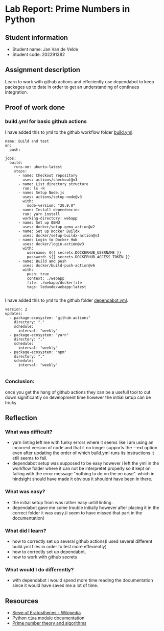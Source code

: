 # Lab Report: Prime Numbers in Python

## Student information

- Student name: Jan Van de Velde
- Student code: 202291382

## Assignment description

Learn to work with github actions and effeciently use dependabot to keep packages up to date in order to get an understanding of continues integration.

## Proof of work done

### build.yml for basic github actions

I have added this to yml to the github workflow folder [build.yml](./.github/workflows/build.yml).

```
name: Build and test
on:
  push:

jobs:
  build:
    runs-on: ubuntu-latest
    steps:
      - name: Checkout repository
        uses: actions/checkout@v3
      - name: List directory structure
        run: ls -R
      - name: Setup Node.js
        uses: actions/setup-node@v3
        with:
          node-version: "20.9.0"
      - name: Install dependencies
        run: yarn install
        working-directory: webapp
      - name: Set up QEMU
        uses: docker/setup-qemu-action@v2
      - name: Set up Docker Buildx
        uses: docker/setup-buildx-action@v3
      - name: Login to Docker Hub
        uses: docker/login-action@v3
        with:
          username: ${{ secrets.DOCKERHUB_USERNAME }}
          password: ${{ secrets.DOCKERHUB_ACCESS_TOKEN }}
      - name: Build and push
        uses: docker/build-push-action@v6
        with:
          push: true
          context: ./webapp
          file: ./webapp/dockerfile
          tags: leduude/webapp:latest


```

I have added this to yml to the github folder [dependabot.yml](./.github/dependabot.yml).

```
version: 2
updates:
  - package-ecosystem: "github-actions"
    directory: "."
    schedule:
      interval: "weekly"
  - package-ecosystem: "yarn"
    directory: "."
    schedule:
      interval: "weekly"
  - package-ecosystem: "npm"
    directory: "."
    schedule:
      interval: "weekly"


```

### Conclusion:

once you get the hang of github actions they can be a usefull tool to cut down significantly on development time however the initial setup can be tricky

## Reflection

### What was difficult?

- yarn linting left me with funky errors where it seems like i am using an incorrect version of node and that it no longer supports the --ext option even after updating the order of which build.yml runs its instructions it still seems to fail.
- dependabot setup was supposed to be easy however i left the yml in the workflow folder where it can not be interpretet properly so it kept on failing with the error message "nothing to do on the on case". which in hindsight should have made it obvious it shouldnt have been in there.

### What was easy?

- the initial setup from was rather easy untill linting.
- dependabot gave me some trouble initially however after placing it in the correct folder it was easy.(i seem to have missed that part in the documentation)

### What did I learn?

- how to correctly set up several github actions(i used several different build.yml files in order to test more effeciently)
- how to correctly set up dependabot.
- how to work with github secrets

### What would I do differently?

- with dependabot i would spend more time reading the documentation since it would have saved me a lot of time.

## Resources

- [Sieve of Eratosthenes - Wikipedia](https://en.wikipedia.org/wiki/Sieve_of_Eratosthenes)
- [Python `time` module documentation](https://docs.python.org/3/library/time.html)
- [Prime number theory and algorithms](https://www.geeksforgeeks.org/prime-numbers/)
